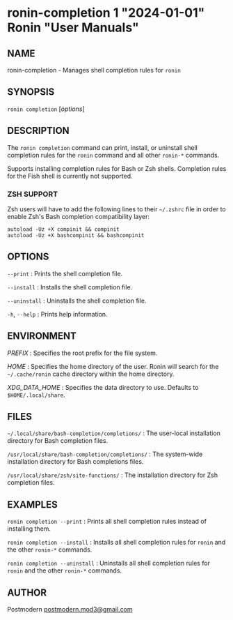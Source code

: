 # ronin-completion 1 "2024-01-01" Ronin "User Manuals"

## NAME

ronin-completion - Manages shell completion rules for `ronin`

## SYNOPSIS

`ronin completion` [*options*]

## DESCRIPTION

The `ronin completion` command can print, install, or uninstall shell
completion rules for the `ronin` command and all other `ronin-*` commands.

Supports installing completion rules for Bash or Zsh shells.
Completion rules for the Fish shell is currently not supported.

### ZSH SUPPORT

Zsh users will have to add the following lines to their `~/.zshrc` file in
order to enable Zsh's Bash completion compatibility layer:

    autoload -Uz +X compinit && compinit
    autoload -Uz +X bashcompinit && bashcompinit

## OPTIONS

`--print`
: Prints the shell completion file.

`--install`
: Installs the shell completion file.

`--uninstall`
: Uninstalls the shell completion file.

`-h`, `--help`
: Prints help information.

## ENVIRONMENT

*PREFIX*
: Specifies the root prefix for the file system.

*HOME*
: Specifies the home directory of the user. Ronin will search for the
  `~/.cache/ronin` cache directory within the home directory.

*XDG_DATA_HOME*
: Specifies the data directory to use. Defaults to `$HOME/.local/share`.

## FILES

`~/.local/share/bash-completion/completions/`
: The user-local installation directory for Bash completion files.

`/usr/local/share/bash-completion/completions/`
: The system-wide installation directory for Bash completions files.

`/usr/local/share/zsh/site-functions/`
: The installation directory for Zsh completion files.

## EXAMPLES

`ronin completion --print`
: Prints all shell completion rules instead of installing them.

`ronin completion --install`
: Installs all shell completion rules for `ronin` and the other `ronin-*`
  commands.

`ronin completion --uninstall`
: Uninstalls all shell completion rules for `ronin` and the other `ronin-*`
  commands.

## AUTHOR

Postmodern <postmodern.mod3@gmail.com>

